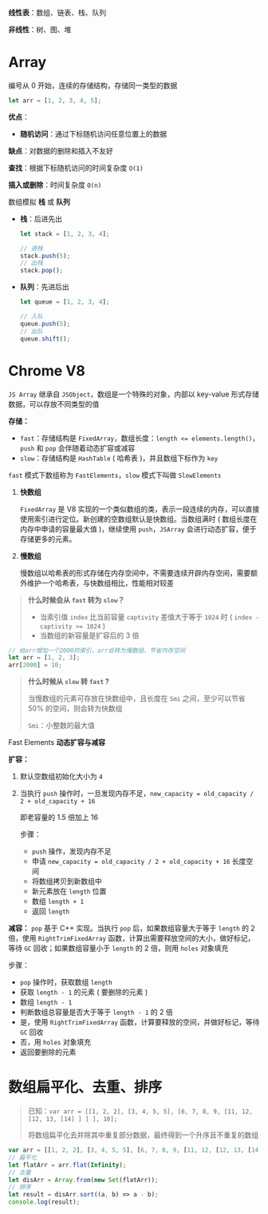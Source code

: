 **线性表**：数组、链表、栈、队列

**非线性**：树、图、堆

# Array

编号从 0 开始，连续的存储结构，存储同一类型的数据

```javascript
let arr = [1, 2, 3, 4, 5];
```

**优点**：

- **随机访问**：通过下标随机访问任意位置上的数据

**缺点**：对数据的删除和插入不友好

**查找**：根据下标随机访问的时间复杂度 `O(1)`

**插入或删除**：时间复杂度 `O(n)`

数组模拟 **栈** 或 **队列**

- **栈**：后进先出

  ```javascript
  let stack = [1, 2, 3, 4];
  
  // 进栈
  stack.push(5);
  // 出栈
  stack.pop();
  ```

- **队列**：先进后出

  ```javascript
  let queue = [1, 2, 3, 4];
  
  // 入队
  queue.push(5);
  // 出队
  queue.shift();
  ```

  

# Chrome V8

`JS Array` 继承自 `JSObject`，数组是一个特殊的对象，内部以 key-value 形式存储数据，可以存放不同类型的值

**存储：**

- `fast`：存储结构是 `FixedArray`，数组长度：`length <= elements.length()`，`push` 和 `pop` 会伴随着动态扩容或减容
- `slow`：存储结构是 `HashTable` ( 哈希表 )，并且数组下标作为 `key`

`fast` 模式下数组称为 `FastElements`，`slow` 模式下叫做 `SlowElements`

1. **快数组**

   `FixedArray` 是 V8 实现的一个类似数组的类，表示一段连续的内存，可以直接使用索引进行定位。新创建的空数组默认是快数组。当数组满时 ( 数组长度在内存中申请的容量最大值 )，继续使用 `push`，`JSArray` 会进行动态扩容，便于存储更多的元素。

2. **慢数组**

   慢数组以哈希表的形式存储在内存空间中，不需要连续开辟内存空间，需要额外维护一个哈希表，与快数组相比，性能相对较差

> **什么时候会从 `fast` 转为 `slow`？**
>
> - 当索引值 `index` 比当前容量 `captivity` 差值大于等于 `1024` 时 ( `index - captivity >= 1024` )
> - 当数组的新容量是扩容后的 3 倍

```javascript
// 给arr增加一个2000的索引，arr会转为慢数组，节省内存空间
let arr = [1, 2, 3];
arr[2000] = 10;
```

> **什么时候从 `slow` 转 `fast` ?**
>
> 当慢数组的元素可存放在快数组中，且长度在 `Smi` 之间，至少可以节省 50% 的空间，则会转为快数组
>
> `Smi`：小整数的最大值

Fast Elements **动态扩容与减容**

**扩容：**

1. 默认空数组初始化大小为 `4`

2. 当执行 `push` 操作时，一旦发现内存不足，`new_capacity = old_capacity / 2 + old_capacity + 16`

   即老容量的 1.5 倍加上 16

   步骤：

   - `push` 操作，发现内存不足
   - 申请 `new_capacity = old_capacity / 2 + old_capacity + 16` 长度空间
   - 将数组拷贝到新数组中
   - 新元素放在 `length` 位置
   - 数组 `length + 1`
   - 返回 `length`

**减容：** `pop` 基于 C++ 实现。当执行 `pop` 后，如果数组容量大于等于 `length` 的 2 倍，使用 `RightTrimFixedArray` 函数，计算出需要释放空间的大小，做好标记，等待 `GC` 回收；如果数组容量小于 `length` 的 2 倍，则用 `holes` 对象填充

步骤：

- `pop` 操作时，获取数组 `length`
- 获取 `length - 1` 的元素 ( 要删除的元素 )
- 数组 `length - 1`
- 判断数组总容量是否大于等于 `length - 1` 的 2 倍
- 是，使用 `RightTrimFixedArray` 函数，计算要释放的空间，并做好标记，等待 `GC` 回收
- 否，用 `holes` 对象填充
- 返回要删除的元素

# 数组扁平化、去重、排序

> 已知：`var arr = [[1, 2, 2], [3, 4, 5, 5], [6, 7, 8, 9, [11, 12, [12, 13, [14] ] ] ], 10];`
>
> 将数组扁平化去并除其中重复部分数据，最终得到一个升序且不重复的数组

```javascript
var arr = [[1, 2, 2], [3, 4, 5, 5], [6, 7, 8, 9, [11, 12, [12, 13, [14]]]], 10];
// 扁平化
let flatArr = arr.flat(Infinity);
// 去重
let disArr = Array.from(new Set(flatArr));
// 排序
let result = disArr.sort((a, b) => a - b);
console.log(result);
```

